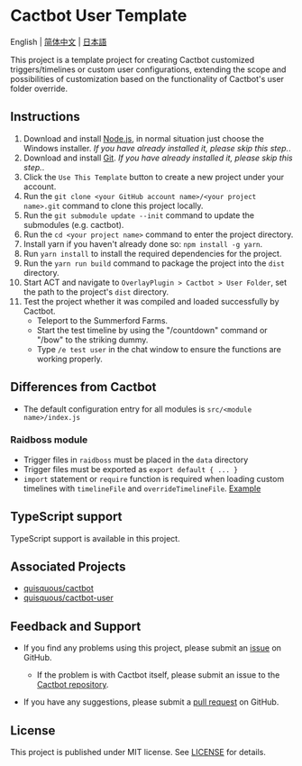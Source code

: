 # Cactbot User Template

English | [简体中文](README.zh-CN.md) | [日本語](README.ja-JP.md)

This project is a template project for creating Cactbot customized triggers/timelines or custom user configurations, extending the scope and possibilities of customization based on the functionality of Cactbot's user folder override.

## Instructions

1. Download and install [Node.js](https://nodejs.org/en/download/), in normal situation just choose the Windows installer. *If you have already installed it, please skip this step.*.
1. Download and install [Git](https://git-scm.com/download/win). *If you have already installed it, please skip this step.*.
1. Click the `Use This Template` button to create a new project under your account.
1. Run the `git clone <your GitHub account name>/<your project name>.git` command to clone this project locally.
1. Run the `git submodule update --init` command to update the submodules (e.g. cactbot).
1. Run the `cd <your project name>` command to enter the project directory.
1. Install yarn if you haven't already done so: `npm install -g yarn`.
1. Run `yarn install` to install the required dependencies for the project.
1. Run the `yarn run build` command to package the project into the `dist` directory.
1. Start ACT and navigate to `OverlayPlugin > Cactbot > User Folder`, set the path to the project's `dist` directory.
1. Test the project whether it was compiled and loaded successfully by Cactbot.
    - Teleport to the Summerford Farms.
    - Start the test timeline by using the "/countdown" command or "/bow" to the striking dummy.
    - Type `/e test user` in the chat window to ensure the functions are working properly.

## Differences from Cactbot

- The default configuration entry for all modules is `src/<module name>/index.js`

### Raidboss module

- Trigger files in `raidboss` must be placed in the `data` directory
- Trigger files must be exported as `export default { ... }`
- `import` statement or `require` function is required when loading custom timelines with `timelineFile` and `overrideTimelineFile`. [Example](./src/raidboss/data/test.ts)

## TypeScript support

TypeScript support is available in this project.

## Associated Projects

- [quisquous/cactbot](https://github.com/quisquous/cactbot)
- [quisquous/cactbot-user](https://github.com/quisquous/cactbot-user)

## Feedback and Support

- If you find any problems using this project, please submit an [issue](https://github.com/MaikoTan/cactbot-user-template/issues) on GitHub.

  - If the problem is with Cactbot itself, please submit an issue to the [Cactbot repository](https://github.com/quisquous/cactbot/issues).

- If you have any suggestions, please submit a [pull request](https://github.com/MaikoTan/cactbot-user-template/pulls) on GitHub.

## License

This project is published under MIT license. See [LICENSE](LICENSE) for details.
